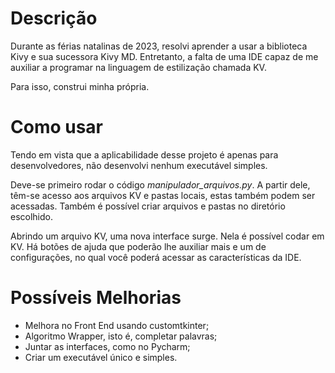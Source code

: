# Descrição

Durante as férias natalinas de 2023, resolvi aprender a usar a biblioteca
Kivy e sua sucessora Kivy MD. Entretanto, a falta de uma IDE capaz de me auxiliar
a programar na linguagem de estilização chamada KV.

Para isso, construi minha própria.

# Como usar

Tendo em vista que a aplicabilidade desse projeto é apenas para desenvolvedores,
não desenvolvi nenhum executável simples.

Deve-se primeiro rodar o código _manipulador_arquivos.py_. A partir dele,
têm-se acesso aos arquivos KV e pastas locais, estas também podem ser acessadas.
Também é possível criar arquivos e pastas no diretório escolhido.

Abrindo um arquivo KV, uma nova interface surge. Nela é possível codar em KV.
Há botões de ajuda que poderão lhe auxiliar mais e um de configurações, no qual
você poderá acessar as características da IDE.

# Possíveis Melhorias

* Melhora no Front End usando customtkinter;
* Algoritmo Wrapper, isto é, completar palavras;
* Juntar as interfaces, como no Pycharm;
* Criar um executável único e simples.

 
